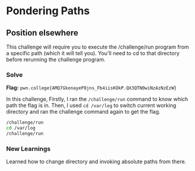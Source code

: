 # Pondering Paths

## Position elsewhere
This challenge will require you to execute the /challenge/run program from a specific path (which it will tell you). You'll need to cd to that directory before rerunning the challenge program.

### Solve
**Flag:** `pwn.college{AMQ7GkenayeP8jns_Fb4iisKOkP.QX3QTN0wiNzAzNzEzW}`

In this challenge, Firstly, I ran the ```/challenge/run``` command to know which path the flag is in. Then, I used ```cd /var/log``` to switch current working directory and ran the challenge command again to get the flag. 

```bash
/challenge/run
cd /var/log
/challenge/run
```

### New Learnings
Learned how to change directory and invoking absolute paths from there.
